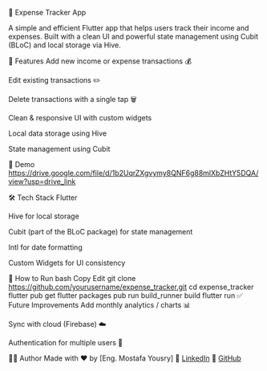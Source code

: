 💸 Expense Tracker App

A simple and efficient Flutter app that helps users track their income and expenses. Built with a clean UI and powerful state management using Cubit (BLoC) and local storage via Hive.

🚀 Features
Add new income or expense transactions 💰

Edit existing transactions ✏️

Delete transactions with a single tap 🗑️

Clean & responsive UI with custom widgets

Local data storage using Hive

State management using Cubit

📸 Demo
https://drive.google.com/file/d/1b2UqrZXgvymy8QNF6g88mlXbZHtY5DQA/view?usp=drive_link

🛠️ Tech Stack
Flutter

Hive for local storage

Cubit (part of the BLoC package) for state management

Intl for date formatting

Custom Widgets for UI consistency

🧪 How to Run
bash
Copy
Edit
git clone https://github.com/yourusername/expense_tracker.git
cd expense_tracker
flutter pub get
flutter packages pub run build_runner build
flutter run
✅ Future Improvements
Add monthly analytics / charts 📊

Sync with cloud (Firebase) ☁️

Authentication for multiple users 🔐

🙋‍♂️ Author
Made with ❤️ by [Eng. Mostafa Yousry]
🔗 [LinkedIn](https://www.linkedin.com/in/mostafa-yousry-451993221/)
🔗 [GitHub](https://github.com/MostafaYousry12)
